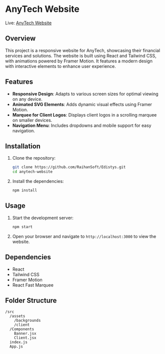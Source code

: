 # AnyTech Website

Live: [AnyTech Website](https://github.com/RaihanSoft/Edistys.git)

## Overview

This project is a responsive website for AnyTech, showcasing their financial services and solutions. The website is built using React and Tailwind CSS, with animations powered by Framer Motion. It features a modern design with interactive elements to enhance user experience.

## Features

- **Responsive Design**: Adapts to various screen sizes for optimal viewing on any device.
- **Animated SVG Elements**: Adds dynamic visual effects using Framer Motion.
- **Marquee for Client Logos**: Displays client logos in a scrolling marquee on smaller devices.
- **Navigation Menu**: Includes dropdowns and mobile support for easy navigation.

## Installation

1. Clone the repository:
   ```bash
   git clone https://github.com/RaihanSoft/Edistys.git
   cd anytech-website
   ```

2. Install the dependencies:
   ```bash
   npm install
   ```

## Usage

1. Start the development server:
   ```bash
   npm start
   ```

2. Open your browser and navigate to `http://localhost:3000` to view the website.

## Dependencies

- React
- Tailwind CSS
- Framer Motion
- React Fast Marquee

## Folder Structure

```
/src
  /assets
    /backgrounds
    /client
  /Components
    Banner.jsx
    Client.jsx
  index.js
  App.js
```

